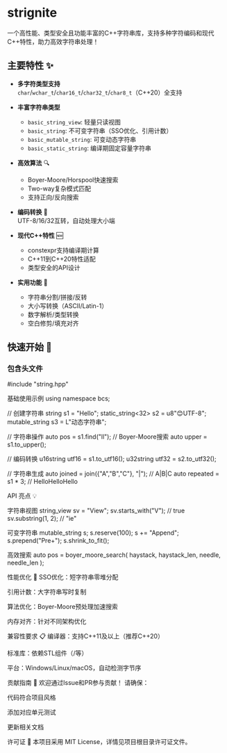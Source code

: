 # strignite

一个高性能、类型安全且功能丰富的C++字符串库，支持多种字符编码和现代C++特性，助力高效字符串处理！

## 主要特性 ✨

- **多字符类型支持**  
  `char`/`wchar_t`/`char16_t`/`char32_t`/`char8_t`（C++20）全支持

- **丰富字符串类型**  
  - `basic_string_view`: 轻量只读视图
  - `basic_string`: 不可变字符串（SSO优化、引用计数）
  - `basic_mutable_string`: 可变动态字符串
  - `basic_static_string`: 编译期固定容量字符串

- **高效算法** 🔍  
  - Boyer-Moore/Horspool快速搜索
  - Two-way复杂模式匹配
  - 支持正向/反向搜索

- **编码转换** 🔄  
  UTF-8/16/32互转，自动处理大小端

- **现代C++特性** 🆕  
  - constexpr支持编译期计算
  - C++11到C++20特性适配
  - 类型安全的API设计

- **实用功能** 🧰  
  - 字符串分割/拼接/反转
  - 大小写转换（ASCII/Latin-1）
  - 数字解析/类型转换
  - 空白修剪/填充对齐

## 快速开始 🚦

### 包含头文件
#include "string.hpp"

基础使用示例
using namespace bcs;

// 创建字符串
string s1 = "Hello"; 
static_string<32> s2 = u8"😊UTF-8";
mutable_string s3 = L"动态字符串";

// 字符串操作
auto pos = s1.find("ll"); // Boyer-Moore搜索
auto upper = s1.to_upper<ascii>(); 

// 编码转换
u16string utf16 = s1.to_utf16();
u32string utf32 = s2.to_utf32();

// 字符串生成
auto joined = join({"A","B","C"}, "|"); // A|B|C
auto repeated = s1 * 3; // HelloHelloHello

API 亮点 💡

字符串视图
string_view sv = "View";
sv.starts_with("V"); // true
sv.substring(1, 2); // "ie"

可变字符串
mutable_string s;
s.reserve(100);
s += "Append";
s.prepend("Pre+");
s.shrink_to_fit();

高效搜索
auto pos = boyer_moore_search(
    haystack, haystack_len,
    needle, needle_len
);

性能优化 🚀
SSO优化：短字符串零堆分配

引用计数：大字符串写时复制

算法优化：Boyer-Moore预处理加速搜索

内存对齐：针对不同架构优化

兼容性要求 📋
编译器：支持C++11及以上（推荐C++20）

标准库：依赖STL组件（<string>/<vector>等）

平台：Windows/Linux/macOS，自动检测字节序

贡献指南 🤝
欢迎通过Issue和PR参与贡献！
请确保：

代码符合项目风格

添加对应单元测试

更新相关文档

许可证 📜
本项目采用 MIT License，详情见项目根目录许可证文件。
